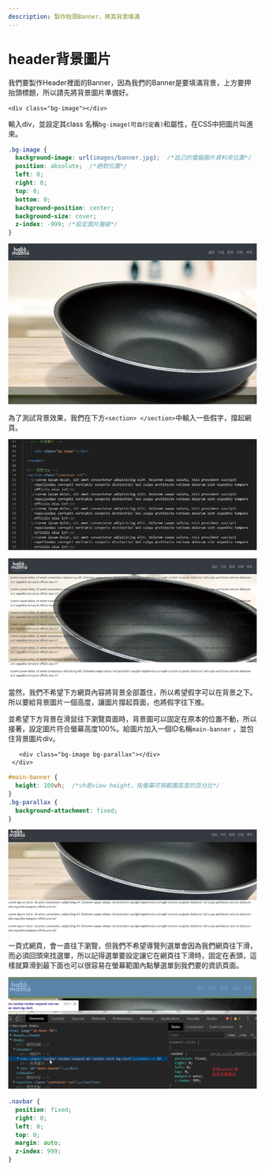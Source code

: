 ```yaml
---
description: 製作抬頭Banner，將其背景填滿
---
```


# header背景圖片

我們要製作Header裡面的Banner，因為我們的Banner是要填滿背景，上方要押抬頭標題，所以請先將背景圖片準備好。

```markup
<div class="bg-image"></div>
```

輸入div，並設定其class 名稱`bg-image(可自行定義)`和屬性，在CSS中把圖片叫進來。

```css
.bg-image {
  background-image: url(images/banner.jpg);  /*自己的電腦圖片資料夾位置*/
  position: absolute;  /*絕對位置*/
  left: 0;
  right: 0;
  top: 0;
  bottom: 0;
  background-position: center;
  background-size: cover;
  z-index: -999; /*設定圖片層級*/
}
```

![&#x5982;&#x4E0A;&#x5716;&#xFF0C;&#x80CC;&#x666F;&#x5716;&#x7247;&#x5DF2;&#x7D93;&#x5728;&#x7DB2;&#x9801;&#x4E2D;](.gitbook/assets/i02.jpg)

為了測試背景效果，我們在下方`<section> </section>`中輸入一些假字，撐起網頁。

![](.gitbook/assets/i01.jpg)

![&#x7DB2;&#x9801;&#x9810;&#x89BD;&#x5F8C;&#xFF0C;&#x5047;&#x5B57;&#x5728;&#x5716;&#x7247;&#x4E0A;&#x65B9;&#x5B8C;&#x5168;&#x84CB;&#x4F4F;&#xFF0C;&#x8868;&#x793A;&#x5982;&#x679C;&#x662F;&#x5225;&#x7684;&#x7DB2;&#x9801;&#x5167;&#x5BB9;&#x4E5F;&#x6703;&#x5168;&#x90E8;&#x84CB;&#x4F4F;&#x80CC;&#x666F;&#x3002;](.gitbook/assets/i04.jpg)

當然，我們不希望下方網頁內容將背景全部蓋住，所以希望假字可以在背景之下。所以要給背景圖片一個高度，讓圖片撐起頁面，也將假字往下推。

並希望下方背景在滑鼠往下瀏覽頁面時，背景圖可以固定在原本的位置不動，所以接著，設定圖片符合螢幕高度100%。給圖片加入一個ID名稱`main-banner` ，並包住背景圖片div。

```markup
   <div class="bg-image bg-parallax"></div>
 </div>
```

```css
#main-banner {
  height: 100vh;  /*vh是view height，指螢幕可視範圍高度的百分比*/
}
.bg-parallax {
  background-attachment: fixed;
}
```

![&#x5716;&#x7247;&#x9AD8;&#x5EA6;&#x8A2D;&#x5B9A;&#x5F8C;&#xFF0C;&#x4E0B;&#x65B9;&#x5047;&#x5B57;&#x5167;&#x5BB9;&#x6703;&#x5F80;&#x4E0B;&#x6392;&#x5217;](.gitbook/assets/i03.jpg)

一頁式網頁，會一直往下瀏覽，但我們不希望導覽列選單會因為我們網頁往下滑，而必須回頭來找選單，所以記得選單要設定讓它在網頁往下滑時，固定在表頭，這樣就算滑到最下面也可以很容易在螢幕範圍內點擊選單到我們要的資訊頁面。

![](.gitbook/assets/i06.jpg)

```css
.navbar {
  position: fixed;
  right: 0;
  left: 0;
  top: 0;
  margin: auto;
  z-index: 999;
}
```

